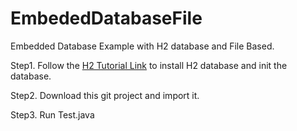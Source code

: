 # EmbededDatabaseFile
Embedded Database Example with H2 database and File Based.

Step1. Follow the [H2 Tutorial Link](https://www.tutorialspoint.com/h2_database/index.htm) to install H2 database and init the database.

Step2. Download this git project and import it.

Step3. Run Test.java
